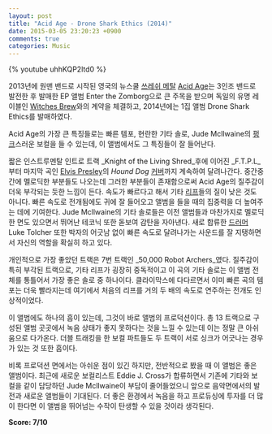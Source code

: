```yaml
---
layout: post
title: "Acid Age - Drone Shark Ethics (2014)"
date: 2015-03-05 23:20:23 +0900
comments: true
categories: Music 
---
```


{% youtube uhhKQP2ltd0 %}

2013년에 원맨 밴드로 시작된 영국의 뉴스쿨 [쓰레쉬 메탈](http://en.wikipedia.org/wiki/Thrash_metal) [Acid Age](http://www.metal-archives.com/bands/Acid_Age/3540376174)는 3인조 밴드로 발전한 후 발매한 EP 앨범 Enter the Zomborg으로 큰 주목을 받으며 독일의 유명 레이블인 [Witches Brew](http://en.wikipedia.org/wiki/Witches_Brew_Records)와의 계약을 체결하고, 2014년에는 1집 앨범 Drone Shark Ethics를 발매하였다.

<!--more-->

Acid Age의 가장 큰 특징들로는 빠른 템포, 현란한 기타 솔로, Jude Mcllwaine의 [펑크](http://en.wikipedia.org/wiki/Punk_rock)스러운 보컬을 들 수 있는데, 이 앨범에서도 그 특징들이 잘 들어난다. 

짧은 인스트루멘탈 인트로 트랙 _Knight of the Living Shred_후에 이어진 _F.T.P.L_부터 마지막 곡인 [Elvis Presley](http://en.wikipedia.org/wiki/Elvis_Presley)의 _Hound Dog_ [커버](http://en.wikipedia.org/wiki/Cover_version)까지 계속하여 달려나간다. 중간중간에 멜로딕한 부분들도 나오는데 그러한 부분들이 존재함으로써 Acid Age의 질주감이 더욱 부각되는 듯한 느낌이 든다. 속도가 빠르다고 해서 기타 [리프](http://en.wikipedia.org/wiki/Ostinato#Riff)들의 질이 낮은 것도 아니다. 빠른 속도로 전개됨에도 귀에 잘 들어오고 앨범을 들을 때의 집중력을 더 높여주는 데에 기여한다. Jude Mcllwaine의 기타 솔로들은 이전 앨범들과 마찬가지로 멜로딕한 면도 있으면서 뛰어난 테코닉 또한 돋보여 감탄을 자아낸다. 새로 합류한 [드러머](http://en.wikipedia.org/wiki/Drummer) Luke Tolcher 또한 박자의 어긋남 없이 빠른 속도로 달려나가는 사운드를 잘 지탱하면서 자신의 역할을 확실히 하고 있다.

개인적으로 가장 좋았던 트랙은 7번 트랙인 _50,000 Robot Archers_였다. 질주감이 특히 부각된 트랙으로, 기타 리프가 굉장히 중독적이고 이 곡의 기타 솔로는 이 앨범 전체를 통틀어서 가장 좋은 솔로 중 하나이다. 클라이막스에 다다르면서 이미 빠른 곡의 템포는 더욱 빨라지는데 여기에서 처음의 리프를 거의 두 배의 속도로 연주하는 전개도 인상적이었다.

이 앨범에도 하나의 흠이 있는데, 그것이 바로 앨범의 프로덕션이다. 총 13 트랙으로 구성된 앨범 곳곳에서 녹음 상태가 좋지 못하다는 것을 느낄 수 있는데 이는 정말 큰 아쉬움으로 다가온다. 더블 트래킹을 한 보컬 파트들도 두 트랙이 서로 싱크가 어긋나는 경우가 있는 것 또한 흠이다.

비록 프로덕션 면에서는 아쉬운 점이 있긴 하지만, 전반적으로 봤을 때 이 앨범은 좋은 앨범이다. 최근에 새로운 보컬리스트 Eddie J. Cross가 합류하면서 기존에 기타와 보컬을 같이 담당하던 Jude Mcllwaine이 부담이 줄어들었으니 앞으로 음악면에서의 발전과 새로운 앨범들이 기대된다. 더 좋은 환경에서 녹음을 하고 프로듀싱에 투자를 더 많이 한다면 이 앨범을 뛰어넘는 수작이 탄생할 수 있을 것이라 생각된다.

**Score: 7/10**



